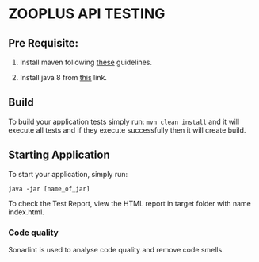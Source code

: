 # ZOOPLUS API TESTING

## Pre Requisite:
1. Install maven following [these](https://docs.wso2.com/display/IS323/Installing+Apache+Maven+on+Windows) guidelines.

2. Install java 8 from [this](https://www.java.com/en/download/) link.



## Build
To build your application tests simply run: `mvn clean install` and it will execute all tests and if they execute successfully then it will create build.

## Starting Application
To start your application, simply run: 

    java -jar [name_of_jar]

To check the Test Report, view the HTML report in target folder with name index.html. 

### Code quality
Sonarlint is used to analyse code quality and remove code smells.

